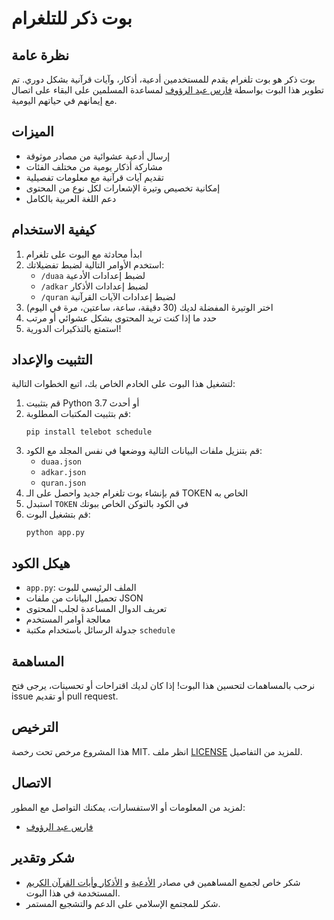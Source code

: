 # بوت ذكر للتلغرام

## نظرة عامة

بوت ذكر هو بوت تلغرام يقدم للمستخدمين أدعية، أذكار، وآيات قرآنية بشكل دوري. تم تطوير هذا البوت بواسطة [فارس عبد الرؤوف](https://github.com/farsabdraouf) لمساعدة المسلمين على البقاء على اتصال مع إيمانهم في حياتهم اليومية.

## الميزات

- إرسال أدعية عشوائية من مصادر موثوقة
- مشاركة أذكار يومية من مختلف الفئات
- تقديم آيات قرآنية مع معلومات تفصيلية
- إمكانية تخصيص وتيرة الإشعارات لكل نوع من المحتوى
- دعم اللغة العربية بالكامل

## كيفية الاستخدام

1. ابدأ محادثة مع البوت على تلغرام
2. استخدم الأوامر التالية لضبط تفضيلاتك:
   - `/duaa` لضبط إعدادات الأدعية
   - `/adkar` لضبط إعدادات الأذكار
   - `/quran` لضبط إعدادات الآيات القرآنية
3. اختر الوتيرة المفضلة لديك (30 دقيقة، ساعة، ساعتين، مرة في اليوم)
4. حدد ما إذا كنت تريد المحتوى بشكل عشوائي أو مرتب
5. استمتع بالتذكيرات الدورية!

## التثبيت والإعداد

لتشغيل هذا البوت على الخادم الخاص بك، اتبع الخطوات التالية:

1. قم بتثبيت Python 3.7 أو أحدث
2. قم بتثبيت المكتبات المطلوبة:
   ```
   pip install telebot schedule
   ```
3. قم بتنزيل ملفات البيانات التالية ووضعها في نفس المجلد مع الكود:
   - `duaa.json`
   - `adkar.json`
   - `quran.json`
4. قم بإنشاء بوت تلغرام جديد واحصل على الـ TOKEN الخاص به
5. استبدل `TOKEN` في الكود بالتوكن الخاص ببوتك
6. قم بتشغيل البوت:
   ```
   python app.py
   ```

## هيكل الكود

- `app.py`: الملف الرئيسي للبوت
- تحميل البيانات من ملفات JSON
- تعريف الدوال المساعدة لجلب المحتوى
- معالجة أوامر المستخدم
- جدولة الرسائل باستخدام مكتبة `schedule`

## المساهمة

نرحب بالمساهمات لتحسين هذا البوت! إذا كان لديك اقتراحات أو تحسينات، يرجى فتح issue أو تقديم pull request.

## الترخيص

هذا المشروع مرخص تحت رخصة MIT. انظر ملف [LICENSE](LICENSE) للمزيد من التفاصيل.

## الاتصال

لمزيد من المعلومات أو الاستفسارات، يمكنك التواصل مع المطور:

- [فارس عبد الرؤوف](https://github.com/farsabdraouf)

## شكر وتقدير

- شكر خاص لجميع المساهمين في مصادر [الأدعية](https://github.com/AhmedElTabarani/100-duaa-from-the-book-and-authentic-sunnah) و [الأذكار وأيات القرآن الكريم](https://github.com/nawafalqari/ayah/tree/main/src/data) المستخدمة في هذا البوت.
- شكر للمجتمع الإسلامي على الدعم والتشجيع المستمر.
